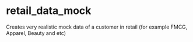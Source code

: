 # retail_data_mock
Creates very realistic mock data of a customer in retail (for example FMCG, Apparel, Beauty and etc)
